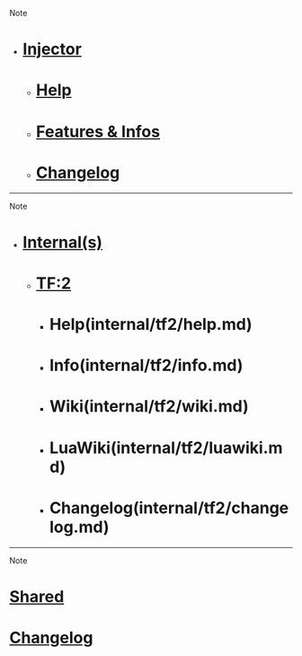 > [!note]
> - # [Injector](injector/) 
>   - # [Help](injector/help.md)
>   - # [Features & Infos](injector/info.md)
>   - # [Changelog](injector/changelog.md) 





**************
> [!note]
> - # [Internal(s)](internal/)
>   - # [TF:2](internal/tf2/)
>     - # Help(internal/tf2/help.md)
>     - # Info(internal/tf2/info.md)
>     - # Wiki(internal/tf2/wiki.md)
>     - # LuaWiki(internal/tf2/luawiki.md)
>     - # Changelog(internal/tf2/changelog.md)




**************
> [!note]
> # [Shared](shared/)
# [Changelog](shared/Changelog.md)
